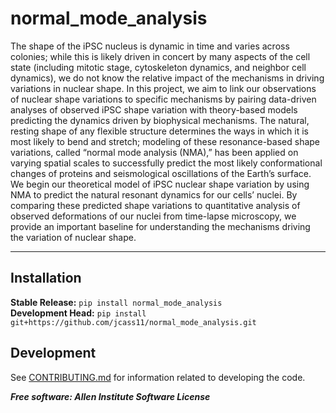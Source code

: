 # normal_mode_analysis

The shape of the iPSC nucleus is dynamic in time and varies across colonies; while this is likely driven in concert by many aspects of the cell state (including mitotic stage, cytoskeleton dynamics, and neighbor cell dynamics), we do not know the relative impact of the mechanisms in driving variations in nuclear shape. In this project, we aim to link our observations of nuclear shape variations to specific mechanisms by pairing data-driven analyses of observed iPSC shape variation with theory-based models predicting the dynamics driven by biophysical mechanisms. The natural, resting shape of any flexible structure determines the ways in which it is most likely to bend and stretch; modeling of these resonance-based shape variations, called “normal mode analysis (NMA),” has been applied on varying spatial scales to successfully predict the most likely conformational changes of proteins and seismological oscillations of the Earth’s surface. We begin our theoretical model of iPSC nuclear shape variation by using NMA to predict the natural resonant dynamics for our cells’ nuclei. By comparing these predicted shape variations to quantitative analysis of observed deformations of our nuclei from time-lapse microscopy, we provide an important baseline for understanding the mechanisms driving the variation of nuclear shape.

---

## Installation
**Stable Release:** `pip install normal_mode_analysis`<br>
**Development Head:** `pip install git+https://github.com/jcass11/normal_mode_analysis.git`

## Development
See [CONTRIBUTING.md](CONTRIBUTING.md) for information related to developing the code.


***Free software: Allen Institute Software License***

